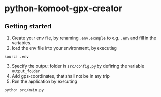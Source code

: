 # python-komoot-gpx-creator

## Getting started

1. Create your env file, by renaming ``.env.example`` to e.g. ``.env`` and fill in the variables.
2. load the env file into your environment, by executing
```
source .env
```
3. Specify the output folder in ``src/config.py`` by defining the variable ``output_folder``
4. Add gps-coordinates, that shall not be in any trip    
5. Run the application by executing
```
python src/main.py
```